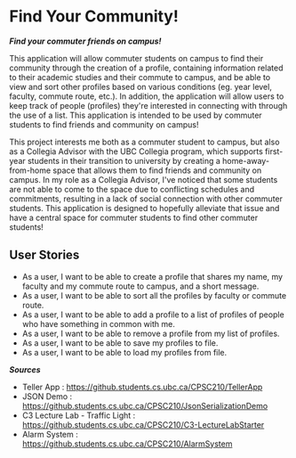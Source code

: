 # Find Your Community!
***Find your commuter friends on campus!***

This application will allow commuter students on campus to find their community through the creation of a profile,
containing information related to their academic studies and their commute to campus, and be able to view and sort
other profiles based on various conditions (eg. year level, faculty, commute route, etc.). In addition, the application
will allow users to keep track of people (profiles) they're interested in connecting with through the use
of a list. This application is intended to be used by commuter students to find friends and community on campus!

This project interests me both as a commuter student to campus, but also as a Collegia Advisor with the UBC Collegia
program, which supports first-year students in their transition to university by creating a
home-away-from-home space that allows them to find friends and community on campus. In my role as a Collegia Advisor,
I've noticed that some students are not able to come to the space
due to conflicting schedules and commitments, resulting in a lack of social connection
with other commuter students. This application is designed to hopefully alleviate that issue and have a central
space for commuter students to find other commuter students!

  User Stories
- 
- As a user, I want to be able to create a profile that shares my name, my faculty and my commute route to campus, and a short message.
- As a user, I want to be able to sort all the profiles by faculty or commute route.
- As a user, I want to be able to add a profile to a list of profiles of people who have something in common with me.
- As a user, I want to be able to remove a profile from my list of profiles.
- As a user, I want to be able to save my profiles to file.
- As a user, I want to be able to load my profiles from file.

***Sources***
- Teller App : https://github.students.cs.ubc.ca/CPSC210/TellerApp
- JSON Demo : https://github.students.cs.ubc.ca/CPSC210/JsonSerializationDemo
- C3 Lecture Lab - Traffic Light : https://github.students.cs.ubc.ca/CPSC210/C3-LectureLabStarter
- Alarm System : https://github.students.cs.ubc.ca/CPSC210/AlarmSystem
